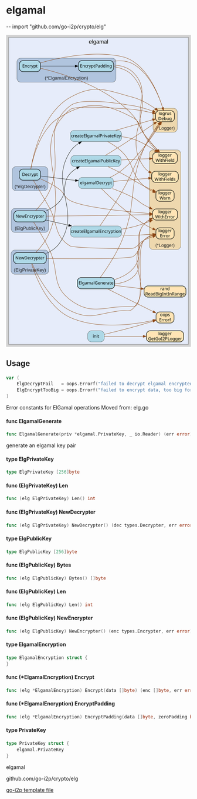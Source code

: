 # elgamal
--
    import "github.com/go-i2p/crypto/elg"

![elgamal.svg](elgamal.svg)



## Usage

```go
var (
	ElgDecryptFail   = oops.Errorf("failed to decrypt elgamal encrypted data")
	ElgEncryptTooBig = oops.Errorf("failed to encrypt data, too big for elgamal")
)
```
Error constants for ElGamal operations Moved from: elg.go

#### func  ElgamalGenerate

```go
func ElgamalGenerate(priv *elgamal.PrivateKey, _ io.Reader) (err error)
```
generate an elgamal key pair

#### type ElgPrivateKey

```go
type ElgPrivateKey [256]byte
```


#### func (ElgPrivateKey) Len

```go
func (elg ElgPrivateKey) Len() int
```

#### func (ElgPrivateKey) NewDecrypter

```go
func (elg ElgPrivateKey) NewDecrypter() (dec types.Decrypter, err error)
```

#### type ElgPublicKey

```go
type ElgPublicKey [256]byte
```


#### func (ElgPublicKey) Bytes

```go
func (elg ElgPublicKey) Bytes() []byte
```

#### func (ElgPublicKey) Len

```go
func (elg ElgPublicKey) Len() int
```

#### func (ElgPublicKey) NewEncrypter

```go
func (elg ElgPublicKey) NewEncrypter() (enc types.Encrypter, err error)
```

#### type ElgamalEncryption

```go
type ElgamalEncryption struct {
}
```


#### func (*ElgamalEncryption) Encrypt

```go
func (elg *ElgamalEncryption) Encrypt(data []byte) (enc []byte, err error)
```

#### func (*ElgamalEncryption) EncryptPadding

```go
func (elg *ElgamalEncryption) EncryptPadding(data []byte, zeroPadding bool) (encrypted []byte, err error)
```

#### type PrivateKey

```go
type PrivateKey struct {
	elgamal.PrivateKey
}
```



elgamal 

github.com/go-i2p/crypto/elg

[go-i2p template file](/template.md)
